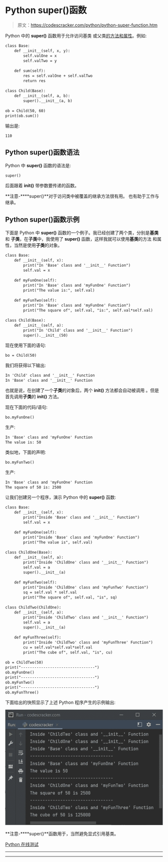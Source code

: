 # Python super()函数

> 原文：<https://codescracker.com/python/python-super-function.htm>

Python 中的 **super()** 函数用于允许访问基类 或父类[的方法和属性](/python/python-classes-objects.htm)。例如:

```
class Base:
    def __init__(self, x, y):
        self.valOne = x
        self.valTwo = y

    def sum(self):
        res = self.valOne + self.valTwo
        return res

class Child(Base):
    def __init__(self, a, b):
        super().__init__(a, b)

ob = Child(50, 60)
print(ob.sum())
```

输出是:

```
110
```

## Python super()函数语法

Python 中 **super()** 函数的语法是:

```
super()
```

后面跟着 **__init__()** 带参数要传递的函数。

**注意-****super()**对于访问类中被覆盖的继承方法很有用。 也有助于工作与继承。

## Python super()函数示例

下面是 Python 中 **super()** 函数的一个例子。我已经创建了两个类，分别是**基类**和 **子类**，在**子类**中，我使用了 **super()** 函数，这样我就可以使用**基类**的方法 和属性，当然是使用**子类**的对象。

```
class Base:
    def __init__(self, x):
        print("In 'Base' class and '__init__' Function")
        self.val = x

    def myFunOne(self):
        print("In 'Base' class and 'myFunOne' Function")
        print("The value is:", self.val)

    def myFunTwo(self):
        print("In 'Base' class and 'myFunOne' Function")
        print("The square of", self.val, "is:", self.val*self.val)

class Child(Base):
    def __init__(self, a):
        print("In 'Child' class and '__init__' Function")
        super().__init__(50)
```

现在使用下面的语句:

```
bo = Child(50)
```

我们将获得以下输出:

```
In 'Child' class and '__init__' Function
In 'Base' class and '__init__' Function
```

也就是说，在创建了一个**子类**的对象后，两个 **__init__()** 方法都会自动被调用 。但是首先调用**子类**的 **__init__()** 方法。

现在下面的代码/语句:

```
bo.myFunOne()
```

生产:

```
In 'Base' class and 'myFunOne' Function
The value is: 50
```

类似地，下面的声明:

```
bo.myFunTwo()
```

生产:

```
In 'Base' class and 'myFunOne' Function
The square of 50 is: 2500
```

让我们创建另一个程序，演示 Python 中的 **super()** 函数:

```
class Base:
    def __init__(self, x):
        print("Inside 'Base' class and '__init__' Function")
        self.val = x

    def myFunOne(self):
        print("Inside 'Base' class and 'myFunOne' Function")
        print("The value is", self.val)

class ChildOne(Base):
    def __init__(self, a):
        print("Inside 'ChildOne' class and '__init__' Function")
        self.val = a
        super().__init__(a)

    def myFunTwo(self):
        print("Inside 'ChildOne' class and 'myFunTwo' Function")
        sq = self.val * self.val
        print("The square of", self.val, "is", sq)

class ChildTwo(ChildOne):
    def __init__(self, a):
        print("Inside 'ChildTwo' class and '__init__' Function")
        self.val = a
        super().__init__(a)

    def myFunThree(self):
        print("Inside 'ChildTwo' class and 'myFunThree' Function")
        cu = self.val*self.val*self.val
        print("The cube of", self.val, "is", cu)

ob = ChildTwo(50)
print("---------------------------------")
ob.myFunOne()
print("---------------------------------")
ob.myFunTwo()
print("---------------------------------")
ob.myFunThree()
```

下面给出的快照显示了上述 Python 程序产生的示例输出:

![python super function](img/d92f11dfc9cb9f1cae75fe11280a33e2.png)

**注意-****super()**函数用于，当然避免显式引用基类。

[Python 在线测试](/exam/showtest.php?subid=10)

* * *

* * *